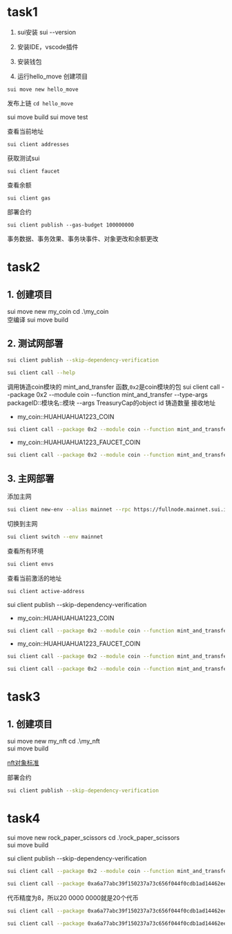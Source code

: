 # task1
1. sui安装
sui --version

2. 安装IDE，vscode插件

3. 安装钱包


4. 运行hello_move
创建项目
```shell
sui move new hello_move
```
发布上链
`cd hello_move`

sui move build
sui move test

查看当前地址
```shell
sui client addresses
```

获取测试sui
```shell
sui client faucet
```

查看余额
```shell
sui client gas
```

部署合约
```shell
sui client publish --gas-budget 100000000
```



事务数据、事务效果、事务块事件、对象更改和余额更改


# task2
## 1. 创建项目
sui move new my_coin
cd .\my_coin\
空编译
sui move build

## 2. 测试网部署
```bash
sui client publish --skip-dependency-verification
```
```bash
sui client call --help
```

调用铸造coin模块的 mint_and_transfer 函数,`0x2`是coin模块的包
sui client call --package 0x2
--module coin
--function mint_and_transfer
--type-args packageID::模块名::模块
--args TreasuryCap的object id 铸造数量 接收地址

- my_coin::HUAHUAHUA1223_COIN
```bash
sui client call --package 0x2 --module coin --function mint_and_transfer --type-args 0x7caf338071535a6f0df38211d34cd475b4c5ae3958b591ffb967b947cf6b787b::huahuahua1223_coin::HUAHUAHUA1223_COIN --args 0x02ca6c177ab698e12e374270299c32019aaac562f37d20f5c108fe47b90d0daf 10000000000 0xfcaab3c6b0758f32b8e6782a23ab10a59ff0884a0785cd3d8ee391ccf96ca50a
```

- my_coin::HUAHUAHUA1223_FAUCET_COIN
```bash
sui client call --package 0x2 --module coin --function mint_and_transfer --type-args 0x7caf338071535a6f0df38211d34cd475b4c5ae3958b591ffb967b947cf6b787b::huahuahua1223_faucet_coin::HUAHUAHUA1223_FAUCET_COIN --args 0x4b543b18ce5f903d7bf8c63aaacacb63db414110bc696ddd058fdda2f0e4dcba 10000000000 0xfcaab3c6b0758f32b8e6782a23ab10a59ff0884a0785cd3d8ee391ccf96ca50a
```

## 3. 主网部署
添加主网
```bash
sui client new-env --alias mainnet --rpc https://fullnode.mainnet.sui.io:443
```

切换到主网
```bash
sui client switch --env mainnet
```

查看所有环境
```bash
sui client envs
```

查看当前激活的地址
```bash
sui client active-address
```

sui client publish --skip-dependency-verification

- my_coin::HUAHUAHUA1223_COIN
```bash
sui client call --package 0x2 --module coin --function mint_and_transfer --type-args 0x4e393fad36baba534f8cbfa9852665c49a69be64cf5b82576f267007e187d036::huahuahua1223_coin::HUAHUAHUA1223_COIN --args 0xeb347cf0d593756d04a7f56eb7d71864ecc1b0d4db4f131dc58d8c735581d5e6 10000000000 0x7b8e0864967427679b4e129f79dc332a885c6087ec9e187b53451a9006ee15f2
```

- my_coin::HUAHUAHUA1223_FAUCET_COIN
```bash
sui client call --package 0x2 --module coin --function mint_and_transfer --type-args 0x4e393fad36baba534f8cbfa9852665c49a69be64cf5b82576f267007e187d036::huahuahua1223_faucet_coin::HUAHUAHUA1223_FAUCET_COIN --args 0x0b1d96bcc48a001596fd1b8a98c9166f8653aee9888a12d221e807c0f5be0009 10000000000 0xfcaab3c6b0758f32b8e6782a23ab10a59ff0884a0785cd3d8ee391ccf96ca50a

sui client call --package 0x2 --module coin --function mint_and_transfer --type-args 0x4e393fad36baba534f8cbfa9852665c49a69be64cf5b82576f267007e187d036::huahuahua1223_faucet_coin::HUAHUAHUA1223_FAUCET_COIN --args 0x0b1d96bcc48a001596fd1b8a98c9166f8653aee9888a12d221e807c0f5be0009 10000000000 0xba05e5ff69321ed26d686dc08ecb9df43113139f6483893740b35a8361c6c4a7
```


# task3
## 1. 创建项目
sui move new my_nft
cd .\my_nft\
sui move build

[nft对象标准](https://docs.sui.io/standards/display)

部署合约
```bash
sui client publish --skip-dependency-verification
```

# task4
sui move new rock_paper_scissors
cd .\rock_paper_scissors\
sui move build

sui client publish --skip-dependency-verification

<!-- 铸币 -->
```bash
sui client call --package 0x2 --module coin --function mint_and_transfer --type-args 0x4e393fad36baba534f8cbfa9852665c49a69be64cf5b82576f267007e187d036::huahuahua1223_faucet_coin::HUAHUAHUA1223_FAUCET_COIN --args 0x2ff9778c2563fa0abcc4357950c788a4ae6184c8fd17eb39d4a094feb184246b 50000000000 0xfcaab3c6b0758f32b8e6782a23ab10a59ff0884a0785cd3d8ee391ccf96ca50a
```

<!-- deposit -->
```bash
sui client call --package 0xa6a77abc39f150237a73c656f044f0cdb1ad14462eead9b383a3dd6130f23ef1 --module rock_paper_scissors --function deposit --args 0x197f4b839f76a3fe70ffa231f943e2af5b3cc4ace5ec8218eda006a6ea10eb51 0x46853f0febc06db8564ff9e30cbc96f009cdec0414bab3191cd3fdb6ad4ae06d --gas-budget 10000000
```

<!-- withdraw -->
代币精度为8，所以20 0000 0000就是20个代币
```bash
sui client call --package 0xa6a77abc39f150237a73c656f044f0cdb1ad14462eead9b383a3dd6130f23ef1 --module rock_paper_scissors --function withdraw --args 0x197f4b839f76a3fe70ffa231f943e2af5b3cc4ace5ec8218eda006a6ea10eb51 0x6f912e2160ef32589ad4ddcf3a4b46e4b088ac6bc8981f21bcce21023c45cb40 500000000 --gas-budget 10000000
```

<!-- play -->
```bash
sui client call --package 0xa6a77abc39f150237a73c656f044f0cdb1ad14462eead9b383a3dd6130f23ef1 --module rock_paper_scissors --function play --args 0x197f4b839f76a3fe70ffa231f943e2af5b3cc4ace5ec8218eda006a6ea10eb51 1 0x35e6f217432027ba35d9f64e994f2334f63bc15c0526e8cd75e587d2642ca49a 0x8 --gas-budget 10000000
```